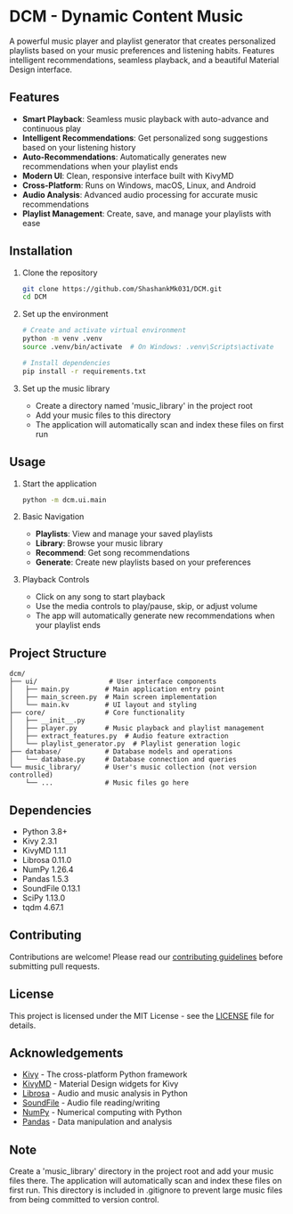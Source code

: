 # DCM - Dynamic Content Music

A powerful music player and playlist generator that creates personalized playlists based on your music preferences and listening habits. Features intelligent recommendations, seamless playback, and a beautiful Material Design interface.

## Features

- **Smart Playback**: Seamless music playback with auto-advance and continuous play
- **Intelligent Recommendations**: Get personalized song suggestions based on your listening history
- **Auto-Recommendations**: Automatically generates new recommendations when your playlist ends
- **Modern UI**: Clean, responsive interface built with KivyMD
- **Cross-Platform**: Runs on Windows, macOS, Linux, and Android
- **Audio Analysis**: Advanced audio processing for accurate music recommendations
- **Playlist Management**: Create, save, and manage your playlists with ease

## Installation

1. Clone the repository
   ```bash
   git clone https://github.com/ShashankMk031/DCM.git
   cd DCM
   ```

2. Set up the environment
   ```bash
   # Create and activate virtual environment
   python -m venv .venv
   source .venv/bin/activate  # On Windows: .venv\Scripts\activate
   
   # Install dependencies
   pip install -r requirements.txt
   ```
   
3. Set up the music library
   - Create a directory named 'music_library' in the project root
   - Add your music files to this directory
   - The application will automatically scan and index these files on first run

## Usage

1. Start the application
   ```bash
   python -m dcm.ui.main
   ```

2. Basic Navigation
   - **Playlists**: View and manage your saved playlists
   - **Library**: Browse your music library
   - **Recommend**: Get song recommendations
   - **Generate**: Create new playlists based on your preferences

3. Playback Controls
   - Click on any song to start playback
   - Use the media controls to play/pause, skip, or adjust volume
   - The app will automatically generate new recommendations when your playlist ends

## Project Structure

```
dcm/
├── ui/                  # User interface components
│   ├── main.py         # Main application entry point
│   ├── main_screen.py  # Main screen implementation
│   └── main.kv         # UI layout and styling
├── core/               # Core functionality
│   ├── __init__.py
│   ├── player.py       # Music playback and playlist management
│   ├── extract_features.py  # Audio feature extraction
│   └── playlist_generator.py  # Playlist generation logic
├── database/           # Database models and operations
│   └── database.py     # Database connection and queries
└── music_library/      # User's music collection (not version controlled)
    └── ...             # Music files go here
```

## Dependencies

- Python 3.8+
- Kivy 2.3.1
- KivyMD 1.1.1
- Librosa 0.11.0
- NumPy 1.26.4
- Pandas 1.5.3
- SoundFile 0.13.1
- SciPy 1.13.0
- tqdm 4.67.1

## Contributing

Contributions are welcome! Please read our [contributing guidelines](CONTRIBUTING.md) before submitting pull requests.

## License

This project is licensed under the MIT License - see the [LICENSE](LICENSE) file for details.

## Acknowledgements

- [Kivy](https://kivy.org/) - The cross-platform Python framework
- [KivyMD](https://kivymd.readthedocs.io/) - Material Design widgets for Kivy
- [Librosa](https://librosa.org/) - Audio and music analysis in Python
- [SoundFile](https://pysoundfile.readthedocs.io/) - Audio file reading/writing
- [NumPy](https://numpy.org/) - Numerical computing with Python
- [Pandas](https://pandas.pydata.org/) - Data manipulation and analysis

## Note

Create a 'music_library' directory in the project root and add your music files there. The application will automatically scan and index these files on first run. This directory is included in .gitignore to prevent large music files from being committed to version control.